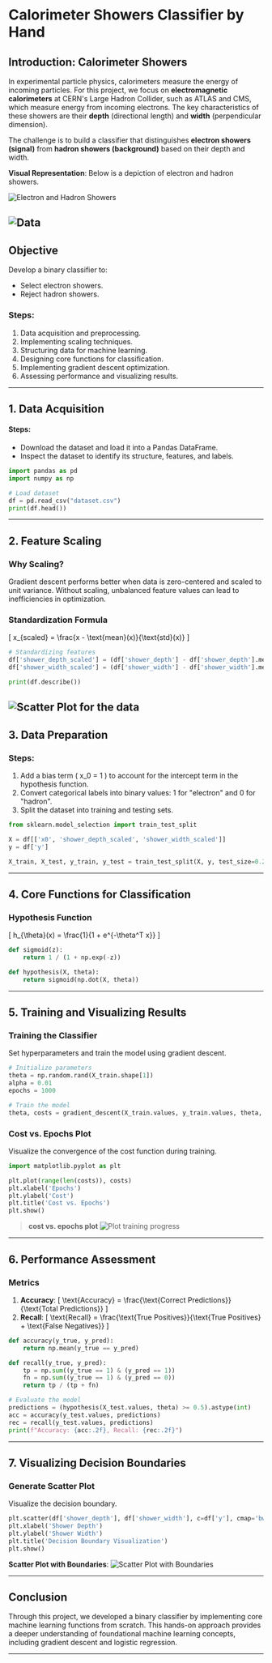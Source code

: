 # **Calorimeter Showers Classifier by Hand**

## **Introduction: Calorimeter Showers**

In experimental particle physics, calorimeters measure the energy of incoming particles. For this project, we focus on **electromagnetic calorimeters** at CERN's Large Hadron Collider, such as ATLAS and CMS, which measure energy from incoming electrons. The key characteristics of these showers are their **depth** (directional length) and **width** (perpendicular dimension).

The challenge is to build a classifier that distinguishes **electron showers (signal)** from **hadron showers (background)** based on their depth and width.

**Visual Representation**: Below is a depiction of electron and hadron showers.

![Electron and Hadron Showers](https://clairedavid.github.io/intro_to_ml/_images/a01_showers.png)

![Data](https://clairedavid.github.io/intro_to_ml/_images/a01_showers_distribs.png)
---

## **Objective**
Develop a binary classifier to:
- Select electron showers.
- Reject hadron showers.

### **Steps**:
1. Data acquisition and preprocessing.
2. Implementing scaling techniques.
3. Structuring data for machine learning.
4. Designing core functions for classification.
5. Implementing gradient descent optimization.
6. Assessing performance and visualizing results.

---

## **1. Data Acquisition**

#### **Steps**:
- Download the dataset and load it into a Pandas DataFrame.
- Inspect the dataset to identify its structure, features, and labels.

```python
import pandas as pd
import numpy as np

# Load dataset
df = pd.read_csv("dataset.csv")
print(df.head())
```

---

## **2. Feature Scaling**

### **Why Scaling?**
Gradient descent performs better when data is zero-centered and scaled to unit variance. Without scaling, unbalanced feature values can lead to inefficiencies in optimization.

### **Standardization Formula**
\[
x_{scaled} = \frac{x - \text{mean}(x)}{\text{std}(x)}
\]

```python
# Standardizing features
df['shower_depth_scaled'] = (df['shower_depth'] - df['shower_depth'].mean()) / df['shower_depth'].std()
df['shower_width_scaled'] = (df['shower_width'] - df['shower_width'].mean()) / df['shower_width'].std()

print(df.describe())
```
![Scatter Plot for the data](plots/scatter.png)
---

## **3. Data Preparation**

### **Steps**:
1. Add a bias term \( x_0 = 1 \) to account for the intercept term in the hypothesis function.
2. Convert categorical labels into binary values: 1 for "electron" and 0 for "hadron".
3. Split the dataset into training and testing sets.

```python
from sklearn.model_selection import train_test_split

X = df[['x0', 'shower_depth_scaled', 'shower_width_scaled']]
y = df['y']

X_train, X_test, y_train, y_test = train_test_split(X, y, test_size=0.2, random_state=42)
```

---

## **4. Core Functions for Classification**

### **Hypothesis Function**
\[
h_{\theta}(x) = \frac{1}{1 + e^{-\theta^T x}}
\]

```python
def sigmoid(z):
    return 1 / (1 + np.exp(-z))

def hypothesis(X, theta):
    return sigmoid(np.dot(X, theta))
```

---

## **5. Training and Visualizing Results**

### **Training the Classifier**
Set hyperparameters and train the model using gradient descent.

```python
# Initialize parameters
theta = np.random.rand(X_train.shape[1])
alpha = 0.01
epochs = 1000

# Train the model
theta, costs = gradient_descent(X_train.values, y_train.values, theta, alpha, epochs)
```

### **Cost vs. Epochs Plot**
Visualize the convergence of the cost function during training.

```python
import matplotlib.pyplot as plt

plt.plot(range(len(costs)), costs)
plt.xlabel('Epochs')
plt.ylabel('Cost')
plt.title('Cost vs. Epochs')
plt.show()
```

> **cost vs. epochs plot**
![Plot training progress](plots/train.png)
---

## **6. Performance Assessment**

### **Metrics**
1. **Accuracy**:
   \[
   \text{Accuracy} = \frac{\text{Correct Predictions}}{\text{Total Predictions}}
   \]
2. **Recall**:
   \[
   \text{Recall} = \frac{\text{True Positives}}{\text{True Positives} + \text{False Negatives}}
   \]

```python
def accuracy(y_true, y_pred):
    return np.mean(y_true == y_pred)

def recall(y_true, y_pred):
    tp = np.sum((y_true == 1) & (y_pred == 1))
    fn = np.sum((y_true == 1) & (y_pred == 0))
    return tp / (tp + fn)

# Evaluate the model
predictions = (hypothesis(X_test.values, theta) >= 0.5).astype(int)
acc = accuracy(y_test.values, predictions)
rec = recall(y_test.values, predictions)
print(f"Accuracy: {acc:.2f}, Recall: {rec:.2f}")
```

---

## **7. Visualizing Decision Boundaries**

### Generate Scatter Plot
Visualize the decision boundary.

```python
plt.scatter(df['shower_depth'], df['shower_width'], c=df['y'], cmap='bwr', alpha=0.7)
plt.xlabel('Shower Depth')
plt.ylabel('Shower Width')
plt.title('Decision Boundary Visualization')
plt.show()
```


**Scatter Plot with Boundaries**:
![Scatter Plot with Boundaries](https://clairedavid.github.io/intro_to_ml/_images/a01_scatter_with_boundaries.png)

---

## **Conclusion**
Through this project, we developed a binary classifier by implementing core machine learning functions from scratch. This hands-on approach provides a deeper understanding of foundational machine learning concepts, including gradient descent and logistic regression.

--- 
